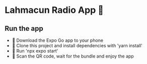 # Lahmacun Radio App 🍋

## Run the app
- 📀 Download the Expo Go app to your phone
- 📀 Clone this project and install dependencies with 'yarn install'
- 📀 Run 'npx expo start'
- 📀 Scan the QR code, wait for the bundle and enjoy the app